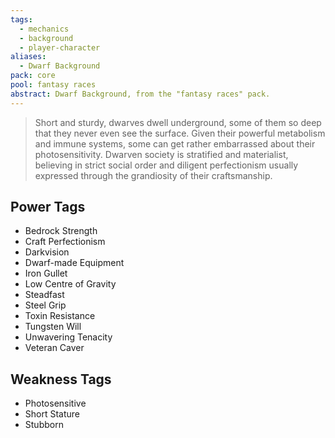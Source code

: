 ```yaml
---
tags:
  - mechanics
  - background
  - player-character
aliases:
  - Dwarf Background
pack: core
pool: fantasy races
abstract: Dwarf Background, from the "fantasy races" pack.
---
```

> Short and sturdy, dwarves dwell underground, some of them so deep that they never even see the surface. Given their powerful metabolism and immune systems, some can get rather embarrassed about their photosensitivity. Dwarven society is stratified and materialist, believing in strict social order and diligent perfectionism usually expressed through the grandiosity of their craftsmanship. 

## Power Tags
- Bedrock Strength
- Craft Perfectionism
- Darkvision
- Dwarf-made Equipment
- Iron Gullet
- Low Centre of Gravity
- Steadfast
- Steel Grip
- Toxin Resistance
- Tungsten Will
- Unwavering Tenacity
- Veteran Caver

## Weakness Tags
- Photosensitive
- Short Stature
- Stubborn

